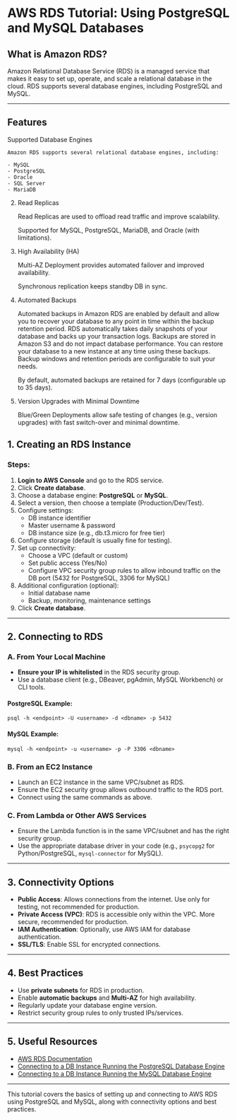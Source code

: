 # AWS RDS Tutorial: Using PostgreSQL and MySQL Databases

## What is Amazon RDS?
Amazon Relational Database Service (RDS) is a managed service that makes it easy to set up, operate, and scale a relational database in the cloud. RDS supports several database engines, including PostgreSQL and MySQL.

---

## Features
 Supported Database Engines

    Amazon RDS supports several relational database engines, including:

    - MySQL
    - PostgreSQL
    - Oracle
    - SQL Server
    - MariaDB

2. Read Replicas

    Read Replicas are used to offload read traffic and improve scalability.

    Supported for MySQL, PostgreSQL, MariaDB, and Oracle (with limitations).

3. High Availability (HA)

    Multi-AZ Deployment provides automated failover and improved availability.

    Synchronous replication keeps standby DB in sync.

4. Automated Backups

    Automated backups in Amazon RDS are enabled by default and allow you to recover your database to any point in time within the backup retention period. RDS automatically takes daily snapshots of your database and backs up your transaction logs. Backups are stored in Amazon S3 and do not impact database performance. You can restore your database to a new instance at any time using these backups. Backup windows and retention periods are configurable to suit your needs.

    By default, automated backups are retained for 7 days (configurable up to 35 days).

5. Version Upgrades with Minimal Downtime

    Blue/Green Deployments allow safe testing of changes (e.g., version upgrades) with fast switch-over and minimal downtime.


## 1. Creating an RDS Instance

### Steps:
1. **Login to AWS Console** and go to the RDS service.
2. Click **Create database**.
3. Choose a database engine: **PostgreSQL** or **MySQL**.
4. Select a version, then choose a template (Production/Dev/Test).
5. Configure settings:
   - DB instance identifier
   - Master username & password
   - DB instance size (e.g., db.t3.micro for free tier)
6. Configure storage (default is usually fine for testing).
7. Set up connectivity:
   - Choose a VPC (default or custom)
   - Set public access (Yes/No)
   - Configure VPC security group rules to allow inbound traffic on the DB port (5432 for PostgreSQL, 3306 for MySQL)
8. Additional configuration (optional):
   - Initial database name
   - Backup, monitoring, maintenance settings
9. Click **Create database**.

---

## 2. Connecting to RDS

### A. From Your Local Machine
- **Ensure your IP is whitelisted** in the RDS security group.
- Use a database client (e.g., DBeaver, pgAdmin, MySQL Workbench) or CLI tools.

#### PostgreSQL Example:
```
psql -h <endpoint> -U <username> -d <dbname> -p 5432
```

#### MySQL Example:
```
mysql -h <endpoint> -u <username> -p -P 3306 <dbname>
```

### B. From an EC2 Instance
- Launch an EC2 instance in the same VPC/subnet as RDS.
- Ensure the EC2 security group allows outbound traffic to the RDS port.
- Connect using the same commands as above.

### C. From Lambda or Other AWS Services
- Ensure the Lambda function is in the same VPC/subnet and has the right security group.
- Use the appropriate database driver in your code (e.g., `psycopg2` for Python/PostgreSQL, `mysql-connector` for MySQL).

---

## 3. Connectivity Options

- **Public Access**: Allows connections from the internet. Use only for testing, not recommended for production.
- **Private Access (VPC)**: RDS is accessible only within the VPC. More secure, recommended for production.
- **IAM Authentication**: Optionally, use AWS IAM for database authentication.
- **SSL/TLS**: Enable SSL for encrypted connections.

---

## 4. Best Practices
- Use **private subnets** for RDS in production.
- Enable **automatic backups** and **Multi-AZ** for high availability.
- Regularly update your database engine version.
- Restrict security group rules to only trusted IPs/services.

---

## 5. Useful Resources
- [AWS RDS Documentation](https://docs.aws.amazon.com/rds/index.html)
- [Connecting to a DB Instance Running the PostgreSQL Database Engine](https://docs.aws.amazon.com/AmazonRDS/latest/UserGuide/USER_ConnectToPostgreSQLInstance.html)
- [Connecting to a DB Instance Running the MySQL Database Engine](https://docs.aws.amazon.com/AmazonRDS/latest/UserGuide/USER_ConnectToMySQLInstance.html)

---

This tutorial covers the basics of setting up and connecting to AWS RDS using PostgreSQL and MySQL, along with connectivity options and best practices.
